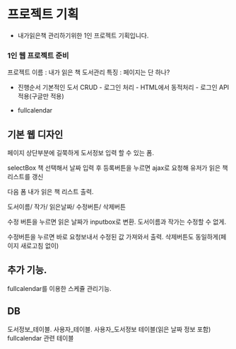 # 프로젝트 기획
- 내가읽은책 관리하기위한 1인 프로젝트 기획입니다.

### 1인 웹 프로젝트 준비
프로젝트 이름 : 내가 읽은 책 도서관리
특징 : 페이지는 단 하나?
- 진행순서
기본적인 도서 CRUD - 로그인 처리 - HTML에서 동적처리 - 로그인 API 적용(구글만 적용)
+ fullcalendar

## 기본 웹 디자인
페이지 상단부분에 길쭉하게 도서정보 입력 할 수 있는 폼.

selectBox 책 선택해서
날짜 입력 후 등록버튼을 누르면 ajax로 요청해 유저가 읽은 책 리스트를 갱신

다음 폼
내가 읽은 책 리스트 출력.

도서이름/ 작가/ 읽은날짜/ 수정버튼/ 삭제버튼

수정 버튼을 누르면 읽은 날짜가 inputbox로 변환.
도서이름과 작가는 수정할 수 없게.

수정버튼을 누르면 바로 요청보내서 수정된 값 가져와서 출력.
삭제버튼도 동일하게(페이지 새로고침 없이)

## 추가 기능.
fullcalendar를 이용한 스케쥴 관리기능.

## DB
도서정보_테이블.
사용자_테이블.
사용자_도서정보 테이블(읽은 날짜 정보 포함)
fullcalendar 관련 테이블
